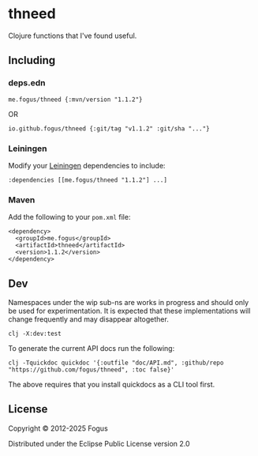 # thneed

Clojure functions that I've found useful.

## Including

### deps.edn

    me.fogus/thneed {:mvn/version "1.1.2"}

OR

    io.github.fogus/thneed {:git/tag "v1.1.2" :git/sha "..."}

### Leiningen

Modify your [Leiningen](http://github.com/technomancy/leiningen) dependencies to include:

    :dependencies [[me.fogus/thneed "1.1.2"] ...]

### Maven

Add the following to your `pom.xml` file:

    <dependency>
      <groupId>me.fogus</groupId>
      <artifactId>thneed</artifactId>
      <version>1.1.2</version>
    </dependency>

## Dev

Namespaces under the wip sub-ns are works in progress and should only be used for experimentation. It is expected that these implementations will change frequently and may disappear altogether.

    clj -X:dev:test

To generate the current API docs run the following:

    clj -Tquickdoc quickdoc '{:outfile "doc/API.md", :github/repo "https://github.com/fogus/thneed", :toc false}'

The above requires that you install quickdocs as a CLI tool first.

## License

Copyright © 2012-2025 Fogus

Distributed under the Eclipse Public License version 2.0
